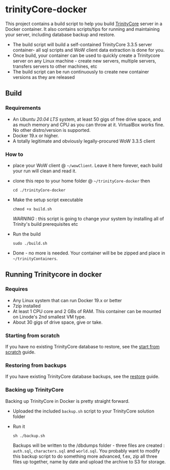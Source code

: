 # trinityCore-docker

This project contains a build script to help you build [TrinityCore](https://www.trinitycore.org/) server in a Docker container. It also contains scripts/tips for running and maintaining your server, including database backup and restore.

- The build script will build a self-contained TrinityCore 3.3.5 server container- all sql scripts and WoW client data extraction is done for you. 
- Once build, your container can be used to quickly create a Trinitycore server on any Linux machine - create new servers, multiple servers, transfers servers to other machines, etc
- The build script can be run continuously to create new container versions as they are released

## Build 

### Requirements

- An _Ubuntu 20.04 LTS_ system, at least 50 gigs of free drive space, and as much memory and CPU as you can throw at it. VirtualBox works fine. No other distro/version is supported.
- Docker 19.x or higher. 
- A totally legitimate and obviously legally-procured WoW 3.3.5 client

### How to

- place your WoW client @ `~/wowClient`. Leave it here forever, each build your run will clean and read it.
- clone this repo to your home folder @ `~/trinityCore-docker` then

      cd ./trinityCore-docker
      
- Make the setup script executable

      chmod +x build.sh
  
  _WARNING_ : this script is going to change your system by installing all of Trinity's build prerequisites etc
      
- Run the build

      sudo ./build.sh
  
- Done - no more is needed. Your container will be be zipped and place in `~/trinityContainers`.

## Running Trinitycore in docker

### Requires

- Any Linux system that can run Docker 19.x or better
- 7zip installed
- At least 1 CPU core and 2 GBs of RAM. This container can be mounted on Linode's 2nd smallest VM type.
- About 30 gigs of drive space, give or take. 

### Starting from scratch 

If you have no existing TrinityCore database to restore, see the [start from scratch](clean_server.md) guide.

### Restoring from backups

If you have existing TrinityCore database backups, see the [restore](restore_from_backups.md) guide.

### Backing up TrinityCore

Backing up TrinityCore in Docker is pretty straight forward. 

- Uploaded the included `backup.sh` script to your TrinityCore solution folder
- Run it

      sh ./backup.sh
      
   Backups will be written to the /dbdumps folder - three files are created : `auth.sql`, `characters.sql` and `world.sql`. You probably want to modify this backup script to do something more advanced, f.ex, zip all three files up together, name by date and upload the archive to S3 for storage.
   
